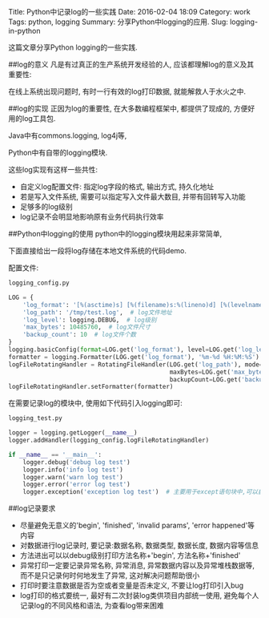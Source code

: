 Title: Python中记录log的一些实践
Date: 2016-02-04 18:09
Category: work
Tags: python, logging
Summary: 分享Python中logging的应用.
Slug: logging-in-python


这篇文章分享Python logging的一些实践.

##log的意义
凡是有过真正的生产系统开发经验的人, 应该都理解log的意义及其重要性:

在线上系统出现问题时, 有时一行有效的log打印数据, 就能解救人于水火之中.


##log的实现
正因为log的重要性, 在大多数编程框架中, 都提供了现成的, 方便好用的log工具包.

Java中有commons.logging, log4j等, 

Python中有自带的logging模块.

这些log实现有这样一些共性:

* 自定义log配置文件: 指定log字段的格式, 输出方式, 持久化地址
* 若是写入文件系统, 需要可以指定写入文件最大数目, 并带有回转写入功能
* 足够多的log级别
* log记录不会明显地影响原有业务代码执行效率


##Python中logging的使用
python中的logging模块用起来非常简单,

下面直接给出一段将log存储在本地文件系统的代码demo.

配置文件:
```python
logging_config.py

LOG = {
    'log_format': '[%(asctime)s] [%(filename)s:%(lineno)d] [%(levelname)s] - %(message)s',
    'log_path': '/tmp/test.log',  # log文件地址
    'log_level': logging.DEBUG,  # log级别
    'max_bytes': 10485760,  # log文件尺寸
    'backup_count': 10  # log文件个数
}
logging.basicConfig(format=LOG.get('log_format'), level=LOG.get('log_level'))
formatter = logging.Formatter(LOG.get('log_format'), '%m-%d %H:%M:%S')
logFileRotatingHandler = RotatingFileHandler(LOG.get('log_path'), mode='a',
                                             maxBytes=LOG.get('max_bytes'),
                                             backupCount=LOG.get('backup_count'))
logFileRotatingHandler.setFormatter(formatter)
```

在需要记录log的模块中, 使用如下代码引入logging即可:
```python
logging_test.py

logger = logging.getLogger(__name__)
logger.addHandler(logging_config.logFileRotatingHandler)

if __name__ == '__main__':
    logger.debug('debug log test')
    logger.info('info log test')
    logger.warn('warn log test')
    logger.error('error log test')
    logger.exception('exception log test')  # 主要用于except语句块中,可以自动记录stack trace
```


##log记录要求

* 尽量避免无意义的'begin', 'finished', 'invalid params', 'error happened'等内容
* 对数据进行log记录时, 要记录:数据名称, 数据类型, 数据长度, 数据内容等信息
* 方法进出可以以debug级别打印方法名称+'begin', 方法名称+'finished'
* 异常打印一定要记录异常名称, 异常消息, 异常数据内容以及异常堆栈数据等, 而不是只记录何时何地发生了异常, 这对解决问题帮助很小
* 打印时要注意数据是否为空或者变量是否未定义, 不要让log打印引入bug
* log打印的格式要统一, 最好有二次封装log类供项目内部统一使用, 避免每个人记录log的不同风格和语法, 为查看log带来困难
